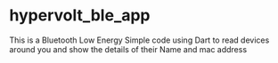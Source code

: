 # hypervolt_ble_app
 This is a Bluetooth Low Energy Simple code using Dart to read devices around you and show the details of their Name and mac address
